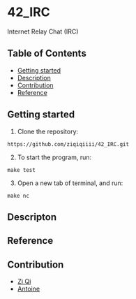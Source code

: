 # 42_IRC
Internet Relay Chat (IRC) 

## Table of Contents
- [Getting started](#getting-started)
- [Description](#descripton)
- [Contribution](#contribution)
- [Reference](#reference)

## Getting started
1. Clone the repository:
```
https://github.com/ziqiqiiii/42_IRC.git
```

2. To start the program, run:
```
make test
```

3. Open a new tab of terminal, and run:
```
make nc
```

## Descripton

## Reference

## Contribution
* [Zi Qi](https://github.com/ziqiqiiii)
* [Antoine](https://github.com/ghostyghast)
